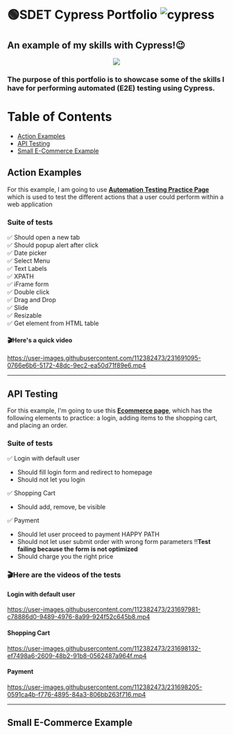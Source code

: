 # 🟢SDET Cypress Portfolio ![cypress](https://img.shields.io/badge/-cypress-%23E5E5E5?style=for-the-badge&logo=cypress&logoColor=058a5e)

## An example of my skills with Cypress!😉

<p align="center">
  <kbd>
<img src="https://cdn.deliciousbrains.com/content/uploads/2018/09/28135025/db-End2EndTestingCypress-1540x748.jpg.webp"></img>
  </kbd>
</p>

### The purpose of this portfolio is to showcase some of the skills I have for performing automated (E2E) testing using Cypress.

# Table of Contents
- [Action Examples](#action-examples)
- [API Testing](#api-testing)
- [Small E-Commerce Example](#small-e-commerce-example)


## Action Examples
For this example, I am going to use **[Automation Testing Practice Page](https://testautomationpractice.blogspot.com/)** which is used to test the different actions that a user could perform within a web application
### Suite of tests
✅ Should open a new tab\
✅ Should popup alert after click\
✅ Date picker\
✅ Select Menu\
✅ Text Labels\
✅ XPATH\
✅ iFrame form\
✅ Double click\
✅ Drag and Drop\
✅ Slide\
✅ Resizable\
✅ Get element from HTML table

#### 🎬Here's a quick video 
https://user-images.githubusercontent.com/112382473/231691095-0766e6b6-5172-48dc-9ec2-ea50d71f89e6.mp4

---
## API Testing
For this example, I'm going to use this **[Ecommerce page](https://qa-practice.netlify.app/auth_ecommerce.html)**, which has the following elements to practice: a login, adding items to the shopping cart, and placing an order.

### Suite of tests
✅ Login with default user 
  - Should fill login form and redirect to homepage
  - Should not let you login

✅ Shopping Cart
  - Should add, remove, be visible

✅ Payment
  - Should let user proceed to payment HAPPY PATH
  - Should not let user submit order with wrong form parameters  ‼️**Test failing because the form is not optimized**
  - Should charge you the right price
  
### 🎬Here are the videos of the tests
 #### Login with default user
https://user-images.githubusercontent.com/112382473/231697981-c78886d0-9489-4976-8a99-924f52c645b8.mp4

 #### Shopping Cart
https://user-images.githubusercontent.com/112382473/231698132-ef7498a6-2609-48b2-91b8-0562487a964f.mp4

 #### Payment
https://user-images.githubusercontent.com/112382473/231698205-0591ca4b-f776-4895-84a3-806bb263f716.mp4

---
## Small E-Commerce Example
